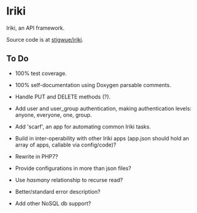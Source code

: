 
# Iriki

Iriki, an API framework.

Source code is at [stigwue/iriki](https://github.com/stigwue/iriki).

## To Do

* 100% test coverage.

* 100% self-documentation using Doxygen parsable comments.

* Handle PUT and DELETE methods (?).

* Add user and user_group authentication, making authentication levels: anyone, everyone, one, group.

* Add 'scarf', an app for automating common Iriki tasks.

* Build in inter-operability with other Iriki apps (app.json should hold an array of apps, callable via config/code)?

* Rewrite in PHP7?

* Provide configurations in more than json files?

* Use _hasmany_ relationship to recurse read?

* Better/standard error description?

* Add other NoSQL db support?
